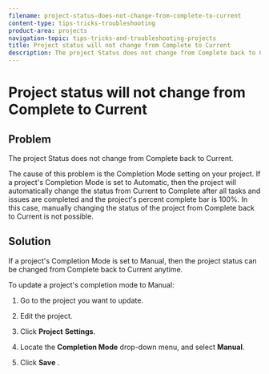 ```yaml
---
filename: project-status-does-not-change-from-complete-to-current
content-type: tips-tricks-troubleshooting
product-area: projects
navigation-topic: tips-tricks-and-troubleshooting-projects
title: Project status will not change from Complete to Current
description: The project Status does not change from Complete back to Current.
---
```


# Project status will not change from Complete to Current

## Problem

The project Status does not change from Complete back to Current.

The cause of this problem is the Completion Mode setting on your project. If a project's Completion Mode is set to Automatic, then the project will automatically change the status from Current to Complete after all tasks and issues are completed and the project's percent complete bar is 100%. In this case, manually changing the status of the project from Complete back to Current is not possible.

## Solution

If a project's Completion Mode is set to Manual, then the project status can be changed from Complete back to Current anytime.

To update a project's completion mode to Manual:

1. Go to the project you want to update.
1. Edit the project.  
1. Click **Project** **Settings**.

1. Locate the **Completion Mode** drop-down menu, and select **Manual**.

1. Click **Save** .

